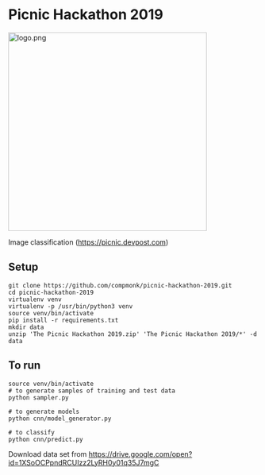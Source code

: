 # Picnic Hackathon 2019

<img align="center" src="https://challengepost-s3-challengepost.netdna-ssl.com/photos/production/challenge_photos/000/748/456/datas/full_width.png" alt="logo.png" height="400">
 

Image classification (https://picnic.devpost.com)

## Setup
```
git clone https://github.com/compmonk/picnic-hackathon-2019.git
cd picnic-hackathon-2019
virtualenv venv
virtualenv -p /usr/bin/python3 venv
source venv/bin/activate
pip install -r requirements.txt
mkdir data
unzip 'The Picnic Hackathon 2019.zip' 'The Picnic Hackathon 2019/*' -d data 
```

## To run
```
source venv/bin/activate
# to generate samples of training and test data
python sampler.py

# to generate models
python cnn/model_generator.py

# to classify
python cnn/predict.py
```


Download data set from https://drive.google.com/open?id=1XSoOCPpndRCUIzz2LyRH0y01q35J7mgC
